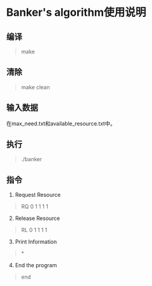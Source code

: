 # Banker's algorithm使用说明

## 编译
>  make
 
## 清除
> make clean

## 输入数据
在max_need.txt和available_resource.txt中。

## 执行
> ./banker

## 指令
1. Request Resource
> RQ 0 1 1 1 1
2. Release Resource
> RL 0 1 1 1 1
3. Print Information
> \*
4. End the program
> end
